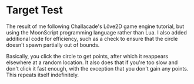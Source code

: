 # Target Test

The result of me following Challacade's Löve2D game engine tutorial, but using the MoonScript programming language rather than Lua. I also added additional code for efficiency, such as a check to ensure that the circle doesn't spawn partially out of bounds.

Basically, you click the circle to get points, after which it reappears elsewhere at a random location. It also does that if you're too slow and don't click it fast enough, with the exception that you don't gain any points. This repeats itself indefinitely.